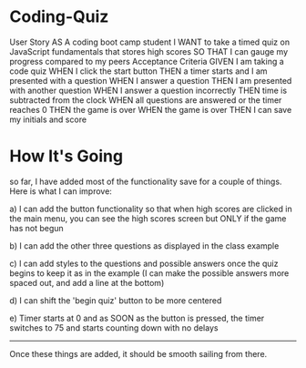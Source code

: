 # Coding-Quiz
User Story
AS A coding boot camp student
I WANT to take a timed quiz on JavaScript fundamentals that stores high scores
SO THAT I can gauge my progress compared to my peers
Acceptance Criteria
GIVEN I am taking a code quiz
WHEN I click the start button
THEN a timer starts and I am presented with a question
WHEN I answer a question
THEN I am presented with another question
WHEN I answer a question incorrectly
THEN time is subtracted from the clock
WHEN all questions are answered or the timer reaches 0
THEN the game is over
WHEN the game is over
THEN I can save my initials and score

# How It's Going

so far, I have added most of the functionality save for a couple of things. 
Here is what I can improve: 

a) I can add the button functionality so that when high scores are clicked in the main menu, you can see the high scores screen but ONLY if the game has not begun

b) I can add the other three questions as displayed in the class example

c) I can add styles to the questions and possible answers once the quiz begins to keep it as in the example (I can make the possible answers more spaced out, and add a line at the bottom)

d) I can shift the 'begin quiz' button to be more centered

e) Timer starts at 0 and as SOON as the button is pressed, the timer switches to 75 and starts counting down with no delays

---
Once these things are added, it should be smooth sailing from there. 
